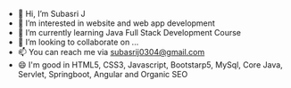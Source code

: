 - 👋 Hi, I’m Subasri J
- 👀 I’m interested in website and web app development 
- 🌱 I’m currently learning Java Full Stack Development Course
- 💞️ I’m looking to collaborate on ...
- 📫 You can reach me via subasrij0304@gmail.com 
- 😄 I'm good in HTML5, CSS3, Javascript, Bootstarp5, MySql, Core Java, Servlet, Springboot, Angular and Organic SEO 
  

<!---
Subasrij03/Subasrij03 is a ✨ special ✨ repository because its `README.md` (this file) appears on your GitHub profile.
You can click the Preview link to take a look at your changes.
--->
